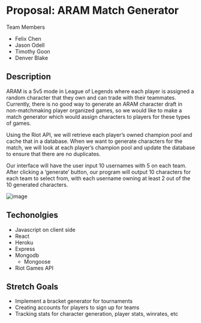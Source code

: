 # Proposal: ARAM Match Generator 

Team Members
- Felix Chen
- Jason Odell
- Timothy Goon
- Denver Blake

## Description

ARAM is a 5v5 mode in League of Legends where each player is assigned a random character that they own and can trade with their teammates. Currently, there is no good way to generate an ARAM character draft in non-matchmaking player organized games, so we would like to make a match generator which would assign characters to players for these types of games. 

Using the Riot API, we will retrieve each player’s owned champion pool and cache that in a database. When we want to generate characters for the match, we will look at each player’s champion pool and update the database to ensure that there are no duplicates.

Our interface will have the user input 10 usernames with 5 on each team. After clicking a ‘generate’ button, our program will output 10 characters for each team to select from, with each username owning at least 2 out of the 10 generated characters.

![image](https://user-images.githubusercontent.com/32044950/134957030-2a69af6d-1fb1-468d-bd81-866e7bea9c24.png)

## Techonolgies

- Javascript on client side
- React
- Heroku
- Express
- Mongodb
  - Mongoose
- Riot Games API 

## Stretch Goals

- Implement a bracket generator for tournaments 
- Creating accounts for players to sign up for teams 
- Tracking stats for character generation, player stats, winrates, etc

